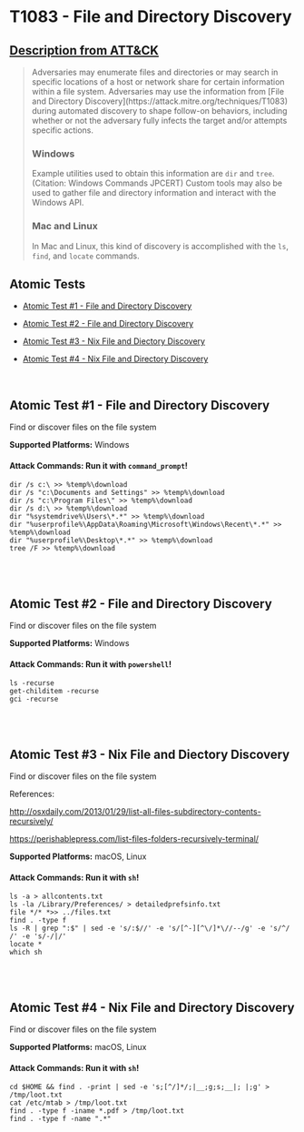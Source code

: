 # T1083 - File and Directory Discovery
## [Description from ATT&CK](https://attack.mitre.org/wiki/Technique/T1083)
<blockquote>Adversaries may enumerate files and directories or may search in specific locations of a host or network share for certain information within a file system. Adversaries may use the information from [File and Directory Discovery](https://attack.mitre.org/techniques/T1083) during automated discovery to shape follow-on behaviors, including whether or not the adversary fully infects the target and/or attempts specific actions.

### Windows

Example utilities used to obtain this information are <code>dir</code> and <code>tree</code>. (Citation: Windows Commands JPCERT) Custom tools may also be used to gather file and directory information and interact with the Windows API.

### Mac and Linux

In Mac and Linux, this kind of discovery is accomplished with the <code>ls</code>, <code>find</code>, and <code>locate</code> commands.</blockquote>

## Atomic Tests

- [Atomic Test #1 - File and Directory Discovery](#atomic-test-1---file-and-directory-discovery)

- [Atomic Test #2 - File and Directory Discovery](#atomic-test-2---file-and-directory-discovery)

- [Atomic Test #3 - Nix File and Diectory Discovery](#atomic-test-3---nix-file-and-diectory-discovery)

- [Atomic Test #4 - Nix File and Directory Discovery](#atomic-test-4---nix-file-and-directory-discovery)


<br/>

## Atomic Test #1 - File and Directory Discovery
Find or discover files on the file system

**Supported Platforms:** Windows



#### Attack Commands: Run it with `command_prompt`! 
```
dir /s c:\ >> %temp%\download
dir /s "c:\Documents and Settings" >> %temp%\download
dir /s "c:\Program Files\" >> %temp%\download
dir /s d:\ >> %temp%\download
dir "%systemdrive%\Users\*.*" >> %temp%\download
dir "%userprofile%\AppData\Roaming\Microsoft\Windows\Recent\*.*" >> %temp%\download
dir "%userprofile%\Desktop\*.*" >> %temp%\download
tree /F >> %temp%\download
```





<br/>
<br/>

## Atomic Test #2 - File and Directory Discovery
Find or discover files on the file system

**Supported Platforms:** Windows



#### Attack Commands: Run it with `powershell`! 
```
ls -recurse
get-childitem -recurse
gci -recurse
```





<br/>
<br/>

## Atomic Test #3 - Nix File and Diectory Discovery
Find or discover files on the file system

References:

http://osxdaily.com/2013/01/29/list-all-files-subdirectory-contents-recursively/

https://perishablepress.com/list-files-folders-recursively-terminal/

**Supported Platforms:** macOS, Linux



#### Attack Commands: Run it with `sh`! 
```
ls -a > allcontents.txt
ls -la /Library/Preferences/ > detailedprefsinfo.txt
file */* *>> ../files.txt
find . -type f
ls -R | grep ":$" | sed -e 's/:$//' -e 's/[^-][^\/]*\//--/g' -e 's/^/ /' -e 's/-/|/'
locate *
which sh
```





<br/>
<br/>

## Atomic Test #4 - Nix File and Directory Discovery
Find or discover files on the file system

**Supported Platforms:** macOS, Linux



#### Attack Commands: Run it with `sh`! 
```
cd $HOME && find . -print | sed -e 's;[^/]*/;|__;g;s;__|; |;g' > /tmp/loot.txt
cat /etc/mtab > /tmp/loot.txt
find . -type f -iname *.pdf > /tmp/loot.txt
find . -type f -name ".*"
```





<br/>
